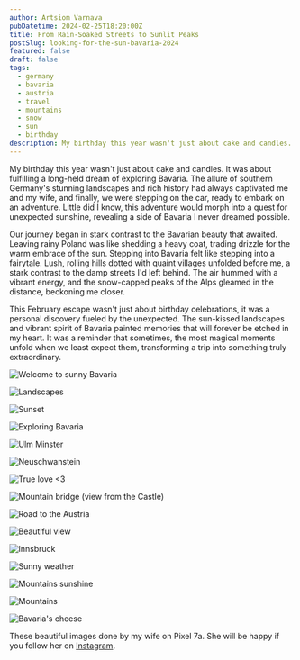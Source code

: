 ```yaml
---
author: Artsiom Varnava
pubDatetime: 2024-02-25T18:20:00Z
title: From Rain-Soaked Streets to Sunlit Peaks
postSlug: looking-for-the-sun-bavaria-2024
featured: false
draft: false
tags:
  - germany
  - bavaria
  - austria
  - travel
  - mountains
  - snow
  - sun
  - birthday
description: My birthday this year wasn't just about cake and candles. It was about fulfilling a long-held dream of exploring Bavaria. Here's few photos from our trip.
---
```


My birthday this year wasn't just about cake and candles. It was about fulfilling a long-held dream of exploring Bavaria. The allure of southern Germany's stunning landscapes and rich history had always captivated me and my wife, and finally, we were stepping on the car, ready to embark on an adventure. Little did I know, this adventure would morph into a quest for unexpected sunshine, revealing a side of Bavaria I never dreamed possible.

Our journey began in stark contrast to the Bavarian beauty that awaited. Leaving rainy Poland was like shedding a heavy coat, trading drizzle for the warm embrace of the sun. Stepping into Bavaria felt like stepping into a fairytale. Lush, rolling hills dotted with quaint villages unfolded before me, a stark contrast to the damp streets I'd left behind. The air hummed with a vibrant energy, and the snow-capped peaks of the Alps gleamed in the distance, beckoning me closer.

This February escape wasn't just about birthday celebrations, it was a personal discovery fueled by the unexpected. The sun-kissed landscapes and vibrant spirit of Bavaria painted memories that will forever be etched in my heart. It was a reminder that sometimes, the most magical moments unfold when we least expect them, transforming a trip into something truly extraordinary.

![Welcome to sunny Bavaria](./01.jpg)

![Landscapes](./02.jpg)

![Sunset](./03.jpg)

![Exploring Bavaria](./04.jpg)

![Ulm Minster](./05.jpg)

![Neuschwanstein](./06.jpg)

![True love <3](./07.jpg)

![Mountain bridge (view from the Castle)](./08.jpg)

![Road to the Austria](./09.jpg)

![Beautiful view](./10.jpg)

![Innsbruck](./11.jpg)

![Sunny weather](./12.jpg)

![Mountains sunshine](./13.jpg)

![Mountains](./14.jpg)

![Bavaria's cheese](./15.jpg)

These beautiful images done by my wife on Pixel 7a. She will be happy if you follow her on [Instagram](https://www.instagram.com/dream_quarter/).
